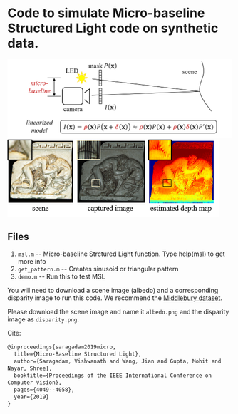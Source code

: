 # Code to simulate Micro-baseline Structured Light code on synthetic data.

![Micro-baseline Structured Light Configuration](images/msl2019_1.png)
![Micro-baseline Structured Light Result](images/msl2019_2.png)

## Files
1. `msl.m` -- Micro-baseline Strctured Light function. Type help(msl) to get more info
2. `get_pattern.m` -- Creates sinusoid or triangular pattern
3. `demo.m` -- Run this to test MSL

You will need to download a scene image (albedo) and a corresponding disparity image
to run this code. We recommend the [Middlebury dataset](http://vision.middlebury.edu/stereo/data/).

Please download the scene image and name it `albedo.png` and the disparity image as `disparity.png`.

Cite:
```
@inproceedings{saragadam2019micro,
  title={Micro-Baseline Structured Light},
  author={Saragadam, Vishwanath and Wang, Jian and Gupta, Mohit and Nayar, Shree},
  booktitle={Proceedings of the IEEE International Conference on Computer Vision},
  pages={4049--4058},
  year={2019}
}
```